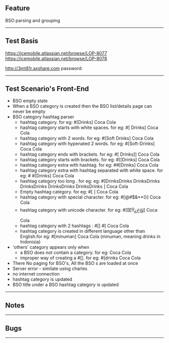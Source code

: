 ## Feature
BSO parsing and grouping
***

## Test Basis
<https://icemobile.atlassian.net/browse/LOP-8077>
<https://icemobile.atlassian.net/browse/LOP-8078>
 
<http://3mt81r.axshare.com>
password: 



***
## Test Scenario's Front-End


- BSO empty state
- When a BSO category is created then the BSO list/details page can never be empty
- BSO category hashtag parser
    - hashtag category. for eg: #[Drinks] Coca Cola
    - hashtag category starts with white spaces. for eg: #[  Drinks] Coca Cola 
    - hashtag category with 2 words. for eg: #[Soft Drinks] Coca Cola 
    - hashtag category with hypenated 2 words. for eg: #[Soft-Drinks] Coca Cola 
    - hashtag category ends with brackets. for eg: #[  Drinks]] Coca Cola 
    - hashtag category starts with brackets. for eg: #[[Drinks] Coca Cola 
    - hashtag category extra with hashtag. for eg: ##[Drinks] Coca Cola 
    - hashtag category extra with hashtag separated with white space. for eg: # #[Drinks] Coca Cola 
    - hashtag category too long . for eg:  eg: #[DrinksDrinks DrinksDrinks DrinksDrinks DrinksDrinks DrinksDrinks ] Coca Cola
    - Empty hashtag category. for eg: #[ ] Coca Cola
    - hashtag category with special character. for eg: #[@#$&**(}] Coca Cola
    - hashtag category with unicode character. for eg: #[⌧ϔڅྵϢ] Coca Cola
    - hashtag category with 2 hashtags : #[] #[ Coca Cola 
    - hashtag category is created in different language other than English.for eg: #[minuman] Coca Cola   (minuman, meaning drinks in Indonisia)
- 'others' category appears only when 
    - a BSO does not contain a category. for eg: Coca Cola
    - improper way of creating a #[]. for eg: #[drinks Coca Cola
- There No paging for BSO's, All the BSO s are loaded at once 
- Server error - similate using charles
- no internet connection 
- hashtag category is updated
- BSO title under a BSO hashtag category is updated


***
## Notes


***
## Bugs


***


